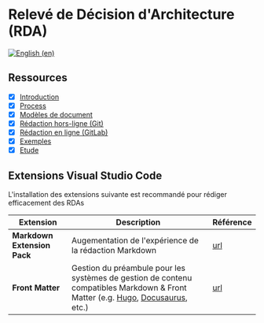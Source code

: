 # Relevé de Décision d'Architecture (RDA)

[![English (en)](https://img.shields.io/badge/lang-en-red.svg)](/README.en.md)

## Ressources

* [x] [Introduction](/docs/adrs/README.md)
* [x] [Process](/docs/adrs/process.md)
* [x] [Modèles de document](/docs/adrs/templates)
* [x] [Rédaction hors-ligne (Git)](docs/adrs/instructions/offline_git.md)
* [x] [Rédaction en ligne (GitLab)](docs/adrs/instructions/online-gitlab.md)
* [x] [Exemples](/docs/adrs/examples)
* [x] [Etude](/docs/adrs/study.md)

## Extensions Visual Studio Code

L'installation des extensions suivante est recommandé pour rédiger efficacement des RDAs

| Extension | Description | Référence |
| --- | --- | --- |
| **Markdown Extension Pack** | Augementation de l'expérience de la rédaction Markdown | [url](https://marketplace.visualstudio.com/items?itemName=bat67.markdown-extension-pack) |
| **Front Matter** | Gestion du préambule pour les systèmes de gestion de contenu compatibles Markdown & Front Matter (e.g. [Hugo](https://gohugo.io/), [Docusaurus](https://docusaurus.io/), etc.) | [url](https://marketplace.visualstudio.com/items?itemName=eliostruyf.vscode-front-matter) |
